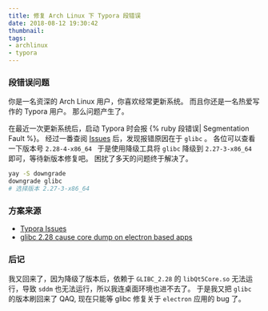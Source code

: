 ```yaml
---
title: 修复 Arch Linux 下 Typora 段错误
date: 2018-08-12 19:30:42
thumbnail:
tags:
- archlinux
- typora
---
```

### 段错误问题

你是一名资深的 Arch Linux 用户，你喜欢经常更新系统。
而且你还是一名热爱写作的 Typora 用户。
那么问题产生了。

<!--more-->

在最近一次更新系统后，启动 Typora 时会报 {% ruby 段错误| Segmentation Fault %}。
经过一番查阅 [Issues](https://github.com/typora/typora-issues/issues/1671) 后，发现报错原因在于 `glibc` 。
各位可以查看一下版本号 `2.28-4-x86_64 `
于是使用降级工具将 `glibc` 降级到 `2.27-3-x86_64 `即可，等待新版本修复吧。
困扰了多天的问题终于解决了。

```bash
yay -S downgrade
downgrade glibc
# 选择版本 2.27-3-x86_64
```

### 方案来源

+ [Typora Issues](https://github.com/typora/typora-issues/issues/1671)
+ [glibc 2.28 cause core dump on electron based apps](https://bugs.archlinux.org/task/59550)

### 后记
我又回来了，因为降级了版本后，依赖于 `GLIBC_2.28` 的 `libQt5Core.so` 无法运行，导致 `sddm` 也无法运行，所以我连桌面环境也进不去了。
于是我又把 `glibc` 的版本刷回来了 QAQ, 现在只能等 glibc 修复关于 `electron` 应用的 bug 了。
